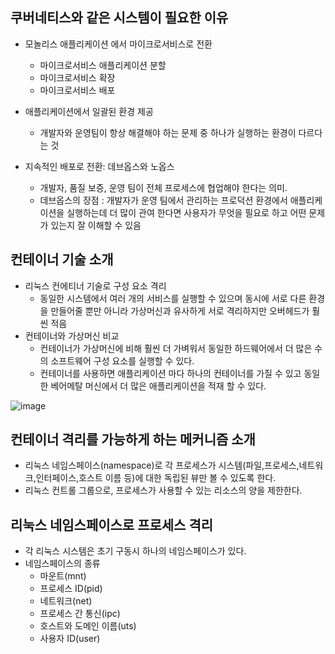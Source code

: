 ## 쿠버네티스와 같은 시스템이 필요한 이유
- 모놀리스 애플리케이션 에서 마이크로서비스로 전환
  - 마이크로서비스 애플리케이션 분할
  - 마이크로서비스 확장
  - 마이크로서비스 배포

- 애플리케이션에서 일괄된 환경 제공
  - 개발자와 운영팀이 항상 해결해야 하는 문제 중 하나가 실행하는 환경이 다르다는 것

- 지속적인 배포로 전환: 데브옵스와 노옵스
  - 개발자, 품질 보증, 운영 팀이 전체 프로세스에 협업해야 한다는 의미.
  - 데브옵스의 장점 : 개발자가 운영 팀에서 관리하는 프로덕션 환경에서 애플리케이션을 실행하는데 더 많이 관여 한다면 사용자가 무엇을 필요로 하고 어떤 문제가 있는지 잘 이해할 수 있음

## 컨테이너 기술 소개
- 리눅스 컨에티너 기술로 구성 요소 격리
  - 동일한 시스템에서 여러 개의 서비스를 실행할 수 있으며 동시에 서로 다른 환경을 만들어줄 뿐만 아니라 가상머신과 유사하게 서로 격리하지만 오버헤드가 훨씬 적음
- 컨테이너와 가상머신 비교
  - 컨테이너가 가상머신에 비해 훨씬 더 가벼워서 동일한 하드웨어에서 더 많은 수의 소프트웨어 구성 요소를 실행할 수 있다.
  - 컨테이너를 사용하면 애플리케이션 마다 하나의 컨테이너를 가질 수 있고 동일한 베어메탈 머신에서 더 많은 애플리케이션을 적재 할 수 있다.

 ![image](https://user-images.githubusercontent.com/81672260/147433952-252318c2-be67-4c8e-bbf3-e2b0997d9d23.png)

## 컨테이너 격리를 가능하게 하는 메커니즘 소개
- 리눅스 네임스페이스(namespace)로 각 프로세스가 시스템(파일,프로세스,네트워크,인터페이스,호스트 이름 등)에 대한 독립된 뷰만 볼 수 있도록 한다.
- 리눅스 컨트롤 그룹으로, 프로세스가 사용할 수 있는 리소스의 양을 제한한다.

## 리눅스 네임스페이스로 프로세스 격리
- 각 리눅스 시스템은 초기 구동시 하나의 네임스페이스가 있다.
- 네임스페이스의 종류
  - 마운트(mnt)
  - 프로세스 ID(pid)
  - 네트워크(net)
  - 프로세스 간 통신(ipc)
  - 호스트와 도메인 이름(uts)
  - 사용자 ID(user)
